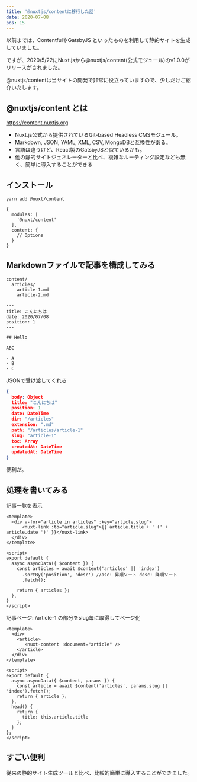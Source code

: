 ```yaml
---
title: '@nuxtjs/contentに移行した話'
date: 2020-07-08
pos: 15
---
```


以前までは、ContentfulやGatsbyJS といったものを利用して静的サイトを生成していました。<br/>

ですが、2020/5/22にNuxt.jsから@nuxtjs/content(公式モジュール)のv1.0.0がリリースがされました。

@nuxtjs/contentは当サイトの開発で非常に役立っていますので、少しだけご紹介いたします。

## @nuxtjs/content とは

https://content.nuxtjs.org

- Nuxt.js公式から提供されているGit-based Headless CMSモジュール。
- Markdown, JSON, YAML, XML, CSV, MongoDBと互換性がある。
- 言語は違うけど、React製のGatsbyJSと似ているかも。
- 他の静的サイトジェネレーターと比べ、複雑なルーティング設定なども無く、簡単に導入することができる


## インストール

```
yarn add @nuxt/content
```

```js[nuxt.config.js]
{
  modules: [
    '@nuxt/content'
  ],
  content: {
    // Options
  }
}
```

## Markdownファイルで記事を構成してみる
```[ディレクトリ]
content/
  articles/
    article-1.md
    article-2.md
```

```markdown[article-1.md]
---
title: こんにちは
date: 2020/07/08
position: 1
---

## Hello

ABC

- A
- B
- C

```

JSONで受け渡してくれる
```json
{
  body: Object
  title: "こんにちは"
  position: 1
  date: DateTime
  dir: "/articles"
  extension: ".md"
  path: "/articles/article-1"
  slug: "article-1"
  toc: Array
  createdAt: DateTime
  updatedAt: DateTime
}
```

便利だ。

## 処理を書いてみる

記事一覧を表示
```vue[index.vue]
<template>
  <div v-for="article in articles" :key="article.slug">
      <nuxt-link :to="article.slug">{{ article.title + ' (' + article.date ')' }}</nuxt-link>
  </div>
</template>

<script>
export default {
  async asyncData({ $content }) {
    const articles = await $content('articles' || 'index')
      .sortBy('position', 'desc') //asc: 昇順ソート desc: 降順ソート
      .fetch();

    return { articles };
  },
}
</script>
```

記事ページ: /article-1 の部分をslug毎に取得してページ化
```vue[_slug.vue]
<template>
  <div>
    <article>
       <nuxt-content :document="article" />
    </article>
  </div>
</template>

<script>
export default {
  async asyncData({ $content, params }) {
    const article = await $content('articles', params.slug || 'index').fetch();
    return { article };
  },
  head() {
    return {
      title: this.article.title
    };
  }
};
</script>
```

## すごい便利
従来の静的サイト生成ツールと比べ、比較的簡単に導入することができました。<br/>